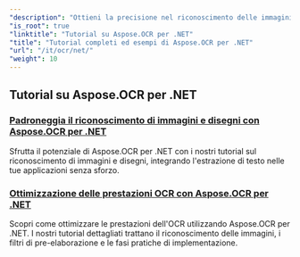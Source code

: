 ```yaml
---
"description": "Ottieni la precisione nel riconoscimento delle immagini OCR con Aspose.OCR per .NET. Esplora tutorial sul calcolo dell'angolo di inclinazione, sul riconoscimento del testo, sulla configurazione e sull'ottimizzazione dell'OCR."
"is_root": true
"linktitle": "Tutorial su Aspose.OCR per .NET"
"title": "Tutorial completi ed esempi di Aspose.OCR per .NET"
"url": "/it/ocr/net/"
"weight": 10
---
```


## Tutorial su Aspose.OCR per .NET
### [Padroneggia il riconoscimento di immagini e disegni con Aspose.OCR per .NET](./master-image-and-drawing-recognition/)
Sfrutta il potenziale di Aspose.OCR per .NET con i nostri tutorial sul riconoscimento di immagini e disegni, integrando l'estrazione di testo nelle tue applicazioni senza sforzo.
### [Ottimizzazione delle prestazioni OCR con Aspose.OCR per .NET](./optimization-ocr/)
Scopri come ottimizzare le prestazioni dell'OCR utilizzando Aspose.OCR per .NET. I nostri tutorial dettagliati trattano il riconoscimento delle immagini, i filtri di pre-elaborazione e le fasi pratiche di implementazione.